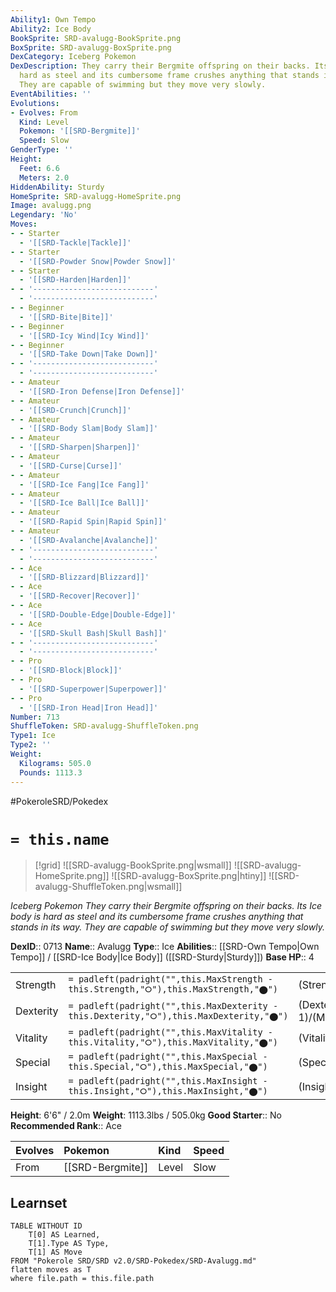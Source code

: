 ```yaml
---
Ability1: Own Tempo
Ability2: Ice Body
BookSprite: SRD-avalugg-BookSprite.png
BoxSprite: SRD-avalugg-BoxSprite.png
DexCategory: Iceberg Pokemon
DexDescription: They carry their Bergmite offspring on their backs. Its Ice body is
  hard as steel and its cumbersome frame crushes anything that stands in its way.
  They are capable of swimming but they move very slowly.
EventAbilities: ''
Evolutions:
- Evolves: From
  Kind: Level
  Pokemon: '[[SRD-Bergmite]]'
  Speed: Slow
GenderType: ''
Height:
  Feet: 6.6
  Meters: 2.0
HiddenAbility: Sturdy
HomeSprite: SRD-avalugg-HomeSprite.png
Image: avalugg.png
Legendary: 'No'
Moves:
- - Starter
  - '[[SRD-Tackle|Tackle]]'
- - Starter
  - '[[SRD-Powder Snow|Powder Snow]]'
- - Starter
  - '[[SRD-Harden|Harden]]'
- - '---------------------------'
  - '---------------------------'
- - Beginner
  - '[[SRD-Bite|Bite]]'
- - Beginner
  - '[[SRD-Icy Wind|Icy Wind]]'
- - Beginner
  - '[[SRD-Take Down|Take Down]]'
- - '---------------------------'
  - '---------------------------'
- - Amateur
  - '[[SRD-Iron Defense|Iron Defense]]'
- - Amateur
  - '[[SRD-Crunch|Crunch]]'
- - Amateur
  - '[[SRD-Body Slam|Body Slam]]'
- - Amateur
  - '[[SRD-Sharpen|Sharpen]]'
- - Amateur
  - '[[SRD-Curse|Curse]]'
- - Amateur
  - '[[SRD-Ice Fang|Ice Fang]]'
- - Amateur
  - '[[SRD-Ice Ball|Ice Ball]]'
- - Amateur
  - '[[SRD-Rapid Spin|Rapid Spin]]'
- - Amateur
  - '[[SRD-Avalanche|Avalanche]]'
- - '---------------------------'
  - '---------------------------'
- - Ace
  - '[[SRD-Blizzard|Blizzard]]'
- - Ace
  - '[[SRD-Recover|Recover]]'
- - Ace
  - '[[SRD-Double-Edge|Double-Edge]]'
- - Ace
  - '[[SRD-Skull Bash|Skull Bash]]'
- - '---------------------------'
  - '---------------------------'
- - Pro
  - '[[SRD-Block|Block]]'
- - Pro
  - '[[SRD-Superpower|Superpower]]'
- - Pro
  - '[[SRD-Iron Head|Iron Head]]'
Number: 713
ShuffleToken: SRD-avalugg-ShuffleToken.png
Type1: Ice
Type2: ''
Weight:
  Kilograms: 505.0
  Pounds: 1113.3
---
```


#PokeroleSRD/Pokedex

# `= this.name`

> [!grid]
> ![[SRD-avalugg-BookSprite.png|wsmall]]
> ![[SRD-avalugg-HomeSprite.png]]
> ![[SRD-avalugg-BoxSprite.png|htiny]]
> ![[SRD-avalugg-ShuffleToken.png|wsmall]]


*Iceberg Pokemon*
*They carry their Bergmite offspring on their backs. Its Ice body is hard as steel and its cumbersome frame crushes anything that stands in its way. They are capable of swimming but they move very slowly.*

**DexID**:: 0713
**Name**:: Avalugg
**Type**:: Ice
**Abilities**:: [[SRD-Own Tempo|Own Tempo]] / [[SRD-Ice Body|Ice Body]] ([[SRD-Sturdy|Sturdy]])
**Base HP**:: 4

|           |                                                                                        |                                          |
| --------- | -------------------------------------------------------------------------------------- | ---------------------------------------- |
| Strength  | `= padleft(padright("",this.MaxStrength - this.Strength,"⭘"),this.MaxStrength,"⬤")`    | (Strength::3)/(MaxStrength::6)   |
| Dexterity | `= padleft(padright("",this.MaxDexterity - this.Dexterity,"⭘"),this.MaxDexterity,"⬤")` | (Dexterity:: 1)/(MaxDexterity::3) |
| Vitality  | `= padleft(padright("",this.MaxVitality - this.Vitality,"⭘"),this.MaxVitality,"⬤")`    | (Vitality::4)/(MaxVitality::9)   |
| Special   | `= padleft(padright("",this.MaxSpecial - this.Special,"⭘"),this.MaxSpecial,"⬤")`       | (Special::1)/(MaxSpecial::3)     |
| Insight   | `= padleft(padright("",this.MaxInsight - this.Insight,"⭘"),this.MaxInsight,"⬤")`       | (Insight::1)/(MaxInsight::3)     |

**Height**: 6'6" / 2.0m
**Weight**: 1113.3lbs / 505.0kg
**Good Starter**:: No
**Recommended Rank**:: Ace

| Evolves   | Pokemon          | Kind   | Speed   |
|:----------|:-----------------|:-------|:--------|
| From      | [[SRD-Bergmite]] | Level  | Slow    |

## Learnset

```dataview
TABLE WITHOUT ID
    T[0] AS Learned,
    T[1].Type AS Type,
    T[1] AS Move
FROM "Pokerole SRD/SRD v2.0/SRD-Pokedex/SRD-Avalugg.md"
flatten moves as T
where file.path = this.file.path
```
